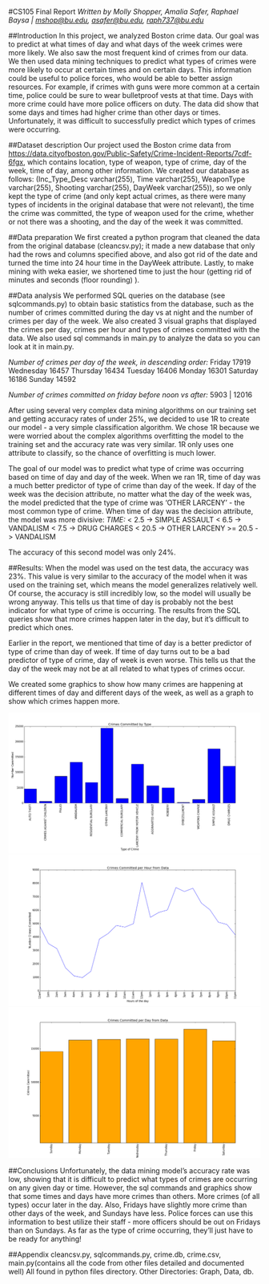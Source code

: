 
#CS105 Final Report
*Written by Molly Shopper, Amalia Safer, Raphael Baysa | 
mshop@bu.edu, asafer@bu.edu, raph737@bu.edu*

##Introduction
In this project, we analyzed Boston crime data. Our goal was to predict at what times of day and what days of the week crimes were more likely. We also saw the most frequent kind of crimes from our data.  We then used data mining techniques to predict what types of crimes were more likely to occur at certain times and on certain days. This information could be useful to police forces, who would be able to better assign resources. For example, if crimes with guns were more common at a certain time, police could be sure to wear bulletproof vests at that time. Days with more crime could have more police officers on duty.
	The data did show that some days and times had higher crime than other days or times. Unfortunately, it was difficult to successfully predict which types of crimes were occurring. 

##Dataset description
Our project used the Boston crime data from https://data.cityofboston.gov/Public-Safety/Crime-Incident-Reports/7cdf-6fgx, which contains location, type of weapon, type of crime, day of the week, time of day, among other information. We created our database as follows: (Inc_Type_Desc varchar(255), Time varchar(255), WeaponType varchar(255),  Shooting varchar(255), DayWeek varchar(255)), so we only kept the type of crime (and only kept actual crimes, as there were many types of incidents in the original database that were not relevant), the time the crime was committed, the type of weapon used for the crime, whether or not there was a shooting, and the day of the week it was committed.

##Data preparation
We first created a python program that cleaned the data from the original database (cleancsv.py); it made a new database that only had the rows and columns specified above, and also got rid of the date and turned the time into 24 hour time in the DayWeek attribute. Lastly, to make mining with weka easier, we shortened time to just the hour (getting rid of minutes and seconds (floor rounding) ).

##Data analysis 
We performed SQL queries on the database (see sqlcommands.py) to obtain basic statistics from the database, such as the number of crimes committed during the day vs at night and the number of crimes per day of the week. We also created 3 visual graphs that displayed the crimes per day, crimes per hour and types of crimes committed with the data. We also used sql commands in main.py to analyze the data so you can look at it in main.py.

*Number of crimes per day of the week, in descending order:*
Friday 17919
Wednesday 16457
Thursday 16434
Tuesday 16406
Monday 16301
Saturday 16186
Sunday 14592

*Number of crimes committed on friday before noon vs after:*
5903 | 12016


After using several very complex data mining algorithms on our training set and getting accuracy rates of under 25%, we decided to use 1R to create our model - a very simple classification algorithm. We chose 1R because we were worried about the complex algorithms overfitting the model to the training set and the accuracy rate was very similar. 1R only uses one attribute to classify, so the chance of overfitting is much lower. 

The goal of our model was to predict what type of crime was occurring based on time of day and day of the week. When we ran 1R, time of day was a much better predictor of type of crime than day of the week. If day of the week was the decision attribute, no matter what the day of the week was, the model predicted that the type of crime was ‘OTHER LARCENY’ - the most common type of crime. When time of day was the decision attribute, the model was more divisive:
*TIME:*
	< 2.5	 -> SIMPLE ASSAULT
	< 6.5	 -> VANDALISM
	< 7.5	 -> DRUG CHARGES
	< 20.5	 -> OTHER LARCENY
	>= 20.5 -> VANDALISM

The accuracy of this second model was only 24%.

##Results: 
When the model was used on the test data, the accuracy was 23%. This value is very similar to the accuracy of the model when it was used on the training set, which means the model generalizes relatively well. Of course, the accuracy is still incredibly low, so the model will usually be wrong anyway. This tells us that time of day is probably not the best indicator for what type of crime is occurring. The results from the SQL queries show that more crimes happen later in the day, but it’s difficult to predict which ones.

Earlier in the report, we mentioned that time of day is a better predictor of type of crime than day of week. If time of day turns out to be a bad predictor of type of crime, day of week is even worse. This tells us that the day of the week may not be at all related to what types of crimes occur.

We created some graphics to show how many crimes are happening at different times of day and different days of the week, as well as a graph to show which crimes happen more.

![Alt tag](https://github.com/Raphib737/Crimes/blob/master/Graphs/CrimesCommitedbyType.png)
![Alt tag](https://github.com/Raphib737/Crimes/blob/master/Graphs/CrimesCommitedperHour.png)
![Alt tag](https://github.com/Raphib737/Crimes/blob/master/Graphs/CrimesCommittedperDay.png)


##Conclusions
Unfortunately, the data mining model’s accuracy rate was low, showing that it is difficult to predict what types of crimes are occurring on any given day or time. However, the sql commands and graphics show that some times and days have more crimes than others. More crimes (of all types) occur later in the day. Also, Fridays have slightly more crime than other days of the week, and Sundays have less. Police forces can use this information to best utilize their staff - more officers should be out on Fridays than on Sundays. As far as the type of crime occurring, they’ll just have to be ready for anything!

##Appendix
cleancsv.py, sqlcommands.py, crime.db, crime.csv, main.py(contains all the code from other files detailed and documented well) All found in python files directory. Other Directories: Graph, Data, db.
